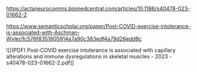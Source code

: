 
https://actaneurocomms.biomedcentral.com/articles/10.1186/s40478-023-01662-2

https://www.semanticscholar.org/paper/Post-COVID-exercise-intolerance-is-associated-with-Aschman-Wyler/fc576f8351805914a7a90c383edf4a79d26edd8c

![[(PDF) Post-COVID exercise intolerance is associated with capillary alterations and immune dysregulations in skeletal muscles - 2023 - s40478-023-01662-2.pdf]]
